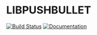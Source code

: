 # LIBPUSHBULLET

[![Build Status](https://travis-ci.org/hbuyse/libpushbullet.svg?branch=master)](https://travis-ci.org/hbuyse/libpushbullet)
[![Documentation](https://codedocs.xyz/hbuyse/libpushbullet.svg)](https://codedocs.xyz/hbuyse/libpushbullet/)